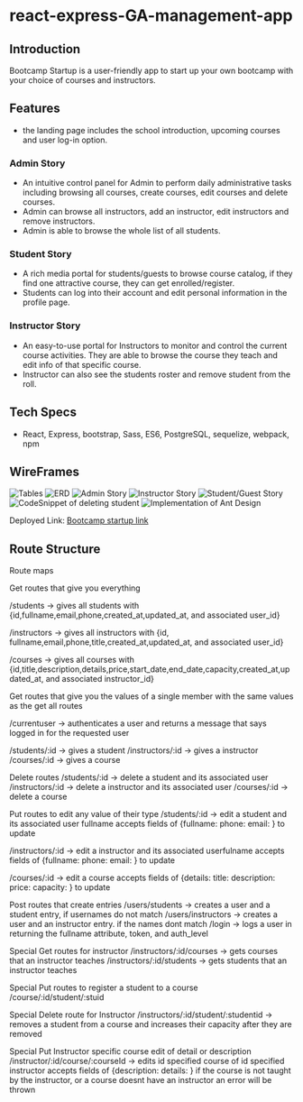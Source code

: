 # react-express-GA-management-app
## Introduction
Bootcamp Startup is a user-friendly app to start up your own bootcamp with your choice of
courses and instructors.

## Features
- the landing page includes the school introduction, upcoming courses and user log-in option.
### Admin Story
- An intuitive control panel for Admin to perform daily administrative tasks including
browsing all courses, create courses, edit courses and delete courses.
- Admin can browse all instructors, add an instructor, edit instructors and remove instructors.
- Admin is able to browse the whole list of all students.
### Student Story
- A rich media portal for students/guests to browse course catalog, if they find
one attractive course, they can get enrolled/register.
- Students can log into their account and edit personal information in the profile page.
### Instructor Story
- An easy-to-use portal for Instructors to monitor and control the current course activities.
They are able to browse the course they teach and edit info of that specific course.
- Instructor can also see the students roster and remove student from the roll.

## Tech Specs
* React, Express, bootstrap, Sass, ES6, PostgreSQL, sequelize, webpack, npm

## WireFrames
![Tables](wireFrames/tables_of_course_instructor_student_user.jpg)
![ERD](wireFrames/ERD.jpg)
![Admin Story](wireFrames/admin_story.jpg)
![Instructor Story](wireFrames/instructor_story.jpg)
![Student/Guest Story](wireFrames/student_guest_story.jpg)
![CodeSnippet of deleting student](wireFrames/codesnippet.png)
![Implementation of Ant Design](wireFrames/ant-design.png)


Deployed Link:
[Bootcamp startup link](http://bootcamp_startup.surge.sh/)

## Route Structure
Route maps

Get routes that give you everything

/students  -> gives all students with
{id,fullname,email,phone,created_at,updated_at, and associated user_id}

/instructors -> gives all instructors with
{id, fullname,email,phone,title,created_at,updated_at, and associated user_id}

/courses -> gives all courses with {id,title,description,details,price,start_date,end_date,capacity,created_at,updated_at, and associated instructor_id}

Get routes that give you the values of a single member with the same values as the get all routes

/currentuser -> authenticates a user and returns a message that says logged in for the requested user

/students/:id  -> gives a student
/instructors/:id -> gives a instructor
/courses/:id -> gives a course

Delete routes
/students/:id  -> delete a student and its associated user
/instructors/:id -> delete a instructor and its associated user
/courses/:id -> delete a course

Put routes to edit any value of their type
/students/:id  -> edit a student and its associated user fullname
accepts fields of
{fullname:
phone:
email:
}
to update

/instructors/:id -> edit a instructor and its associated userfulname
accepts fields of
{fullname:
phone:
email:
}
to update

/courses/:id -> edit a course
accepts fields of
{details:
title:
description:
price:
capacity:
}
to update

Post routes that create entries
/users/students -> creates a user and a student entry, if usernames do not match
/users/instructors -> creates a user and an instructor entry. if the names dont match
/login -> logs a user in returning the fullname attribute, token, and auth_level


Special Get routes for instructor
/instructors/:id/courses -> gets courses that an instructor teaches
/instructors/:id/students -> gets students that an instructor teaches

Special Put routes to register a student to a course
/course/:id/student/:stuid

Special Delete route for Instructor
/instructors/:id/student/:studentid -> removes a student from a course and increases their capacity after they are removed

Special Put Instructor specific course edit of detail or description
/instructor/:id/course/:courseId -> edits id specified course of id specified instructor accepts fields of
{description:
details:
}
if the course is not taught by the instructor, or a course doesnt have an instructor an error will be thrown
